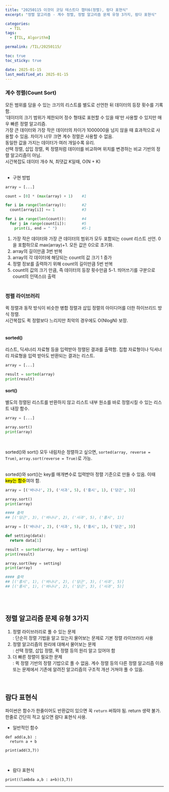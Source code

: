 ```yaml
---
title: "20250115 이것이 코딩 테스트다 챕터6(정렬), 람다 표현식"
excerpt: "정렬 알고리즘 - 계수 정렬, 정렬 알고리즘 문제 유형 3가지, 람다 표현식"

categories:
  - TIL
tags:
  - [TIL, Algorithm]

permalink: /TIL/20250115/

toc: true
toc_sticky: true

date: 2025-01-15
last_modified_at: 2025-01-15
---
```


### 계수 정렬(Count Sort)
모든 범위를 담을 수 있는 크기의 리스트를 별도로 선언한 뒤 데이터의 등장 횟수를 기록함.<br>
'데이터의 크기 범위가 제한되어 정수 형태로 표현할 수 있을 때'만 사용할 수 있지만 매우 빠른 정렬 알고리즘.<br>
가장 큰 데이터와 가장 작은 데이터의 차이가 1000000을 넘지 않을 때 효과적으로 사용할 수 있음. 차이가 너무 크면 계수 정렬은 사용할 수 없음.<br>
동일한 값을 가지는 데이터가 여러 개일수록 유리.<br>
선택 정렬, 삽입 정렬, 퀵 정렬처럼 데이터를 비교하며 위치를 변경하는 비교 기반의 정렬 알고리즘이 아님.<br>
시간복잡도 데이터 개수 N, 최댓값 K일때, O(N + K)<br><br>

- 구현 방법

```python
array = [...]

count = [0] * (max(array) + 1)    #1

for i in range(len(array)):       #2
  count[array[i]] += 1            #3

for i in range(len(count)):       #4
  for j in range(count[i]):       #5
    print(i, end = " ")           #5-1
```
1. 가장 작은 데이터와 가장 큰 데이터의 범위가 모두 포함되는 count 리스트 선언. 0을 포함하므로 max(array)+1. 모든 값은 0으로 초기화.
2. array의 길이만큼 3번 반복
3. array의 각 데이터에 해당되는 count의 값 크기 1 증가
4. 정렬 정보를 출력하기 위해 count의 길이만큼 5번 반복
5. count의 값의 크기 만큼, 즉 데이터의 등장 횟수만큼
5-1. 띄어쓰기를 구분으로 count의 인덱스(i) 출력
<br><br>

### 정렬 라이브러리
퀵 정렬과 동작 방식이 비슷한 병합 정렬과 삽입 정렬의 아이디어를 더한 하이브리드 방식 정렬.<br>
시간복잡도 퀵 정렬보다 느리지만 최악의 경우에도 O(NlogN) 보장.<br><br>

#### sorted()
리스트, 딕셔너리 자료형 등을 입력받아 정렬된 결과를 출력함. 집합 자료형이나 딕셔너리 자료형을 입력 받아도 반환되는 결과는 리스트.<br>
```python
array = [...]

result = sorted(array)
print(result)
```

#### sort()
별도의 정렬된 리스트를 반환하지 않고 리스트 내부 원소를 바로 정렬시킬 수 있는 리스트 내장 함수.<br>
```python
array = [...]

array.sort()
print(array)
```
<br>

sorted()와 sort() 모두 내림차순 정렬하고 싶으면, ```sorted(array, reverse = True)```, ```array.sort(reverse = True)```로 가능.<br><br>

sorted()와 sort()는 key를 매개변수로 입력받아 정렬 기준으로 만들 수 있음. 이때 <mark>key는 함수</mark>여야 함.<br>
```python
array = [('바나나', 2), ('사과', 5), ('홍시', 1), ('당근', 3)]

array.sort()
print(array)

#### 출력
## [('당근', 3), ('바나나', 2), ('사과', 5), ('홍시', 1)]
```
```python
array = [('바나나', 2), ('사과', 5), ('홍시', 1), ('당근', 3)]

def setting(data):
  return data[1]

result = sorted(array, key = setting)
print(result)

array.sort(key = setting)
print(array)

#### 출력
## [('홍시', 1), ('바나나', 2), ('당근', 3), ('사과', 5)]
## [('홍시', 1), ('바나나', 2), ('당근', 3), ('사과', 5)]
```
<br><br>

## 정렬 알고리즘 문제 유형 3가지
1. 정렬 라이브러리로 풀 수 있는 문제<br>
   : 단순히 정렬 기법을 알고 있는지 물어보는 문제로 기본 정렬 라이브러리 사용
2. 정렬 알고리즘의 원리에 대해서 물어보는 문제<br>
   : 선택 정렬, 삽입 정렬, 퀵 정렬 등의 원리 알고 있어야 함
3. 더 빠른 정렬이 필요한 문제<br>
   : 퀵 정렬 기반의 정렬 기밥으로 풀 수 없음. 계수 정렬 등의 다른 정렬 알고리즘 이용 또는 문제에서 기존에 알려진 알고리즘의 구조적 개선 거쳐야 풀 수 있음.
<br><br><br>


## 람다 표현식
파이썬은 함수가 한줄이어도 반환값이 있으면 꼭 ```return``` 써줘야 됨. return 생략 불가.<br>
한줄로 간단히 적고 싶으면 람다 표현식 사용.<br>

- 일반적인 함수
```
def add(a,b) :
  return a + b

print(add(3,7))
```
<br>

- 람다 표현식
```
print((lambda a,b : a+b)(3,7))
```

<hr>
